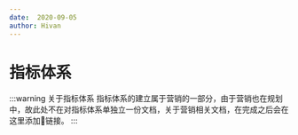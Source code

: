 ```yaml
---
date:  2020-09-05
author: Hivan
---
```


# 指标体系

:::warning 关于指标体系
指标体系的建立属于营销的一部分，由于营销也在规划中，故此处不在对指标体系单独立一份文档，关于营销相关文档，在完成之后会在这里添加🔗️链接。
:::